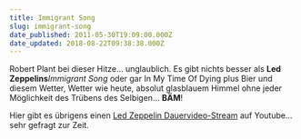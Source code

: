 ```yaml
---
title: Immigrant Song
slug: immigrant-song
date_published: 2011-05-30T19:09:00.000Z
date_updated: 2018-08-22T09:38:38.000Z
---
```


Robert Plant bei dieser Hitze... unglaublich. Es gibt nichts besser als **Led Zeppelins***Immigrant Song* oder gar In My Time Of Dying plus Bier und diesem Wetter, Wetter wie heute, absolut glasblauem Himmel ohne jeder Möglichkeit des Trübens des Selbigen... **BÄM**!

Hier gibt es übrigens einen [Led Zeppelin Dauervideo-Stream](http://www.youtube.com/watch?v=tCvMKcNJCAY&feature=BFa&list=AVGxdCwVVULXcJ2A_-hCcBxngxn3fWkn-z&index=3&shuffle=485216) auf Youtube... sehr gefragt zur Zeit.
